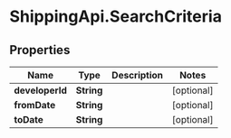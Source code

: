 # ShippingApi.SearchCriteria

## Properties

Name | Type | Description | Notes
------------ | ------------- | ------------- | -------------
**developerId** | **String** |  | [optional] 
**fromDate** | **String** |  | [optional] 
**toDate** | **String** |  | [optional] 


